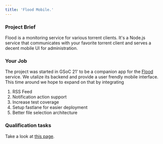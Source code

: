 ```yaml
---
title: 'Flood Mobile.'
---
```


### Project Brief

Flood is a monitoring service for various torrent clients. It's a Node.js service that communicates with your favorite torrent client and serves a decent mobile UI for administration.

### Your Job

The project was started in GSoC 21' to be a companion app for the [Flood](https://github.com/jesec/flood) service. We utalize its backend and provide a user frendly mobile interface. This time around we hope to expand on that by integrating

1. RSS Feed
2. Notification action support
3. Increase test coverage
4. Setup fastlane for easier deployment
5. Better file selection architecture

### Qualification tasks

Take a look at [this page](/public/gsoc/takehome).
